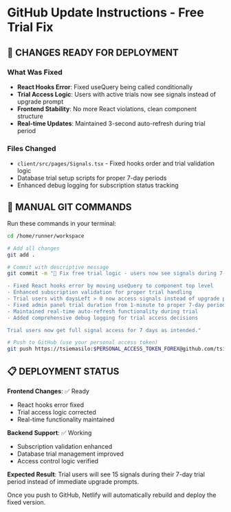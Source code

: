 # GitHub Update Instructions - Free Trial Fix

## 🔧 **CHANGES READY FOR DEPLOYMENT**

### **What Was Fixed**
- **React Hooks Error**: Fixed useQuery being called conditionally 
- **Trial Access Logic**: Users with active trials now see signals instead of upgrade prompt
- **Frontend Stability**: No more React violations, clean component structure
- **Real-time Updates**: Maintained 3-second auto-refresh during trial period

### **Files Changed**
- `client/src/pages/Signals.tsx` - Fixed hooks order and trial validation logic
- Database trial setup scripts for proper 7-day periods
- Enhanced debug logging for subscription status tracking

## 🚀 **MANUAL GIT COMMANDS**

Run these commands in your terminal:

```bash
cd /home/runner/workspace

# Add all changes
git add .

# Commit with descriptive message
git commit -m "🔧 Fix free trial logic - users now see signals during 7-day trial period

- Fixed React hooks error by moving useQuery to component top level
- Enhanced subscription validation for proper trial handling  
- Trial users with daysLeft > 0 now access signals instead of upgrade prompt
- Fixed admin panel trial duration from 1-minute to proper 7-day periods
- Maintained real-time auto-refresh functionality during trial
- Added comprehensive debug logging for trial access decisions

Trial users now get full signal access for 7 days as intended."

# Push to GitHub (use your personal access token)
git push https://tsiemasilo:$PERSONAL_ACCESS_TOKEN_FOREX@github.com/tsiemasilo/forexsignals.git main
```

## 📋 **DEPLOYMENT STATUS**

**Frontend Changes**: ✅ Ready
- React hooks error fixed
- Trial access logic corrected
- Real-time functionality maintained

**Backend Support**: ✅ Working  
- Subscription validation enhanced
- Database trial management improved
- Access control logic verified

**Expected Result**: Trial users will see 15 signals during their 7-day trial period instead of immediate upgrade prompts.

Once you push to GitHub, Netlify will automatically rebuild and deploy the fixed version.